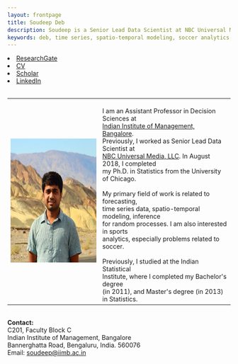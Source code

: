```yaml
---
layout: frontpage
title: Soudeep Deb
description: Soudeep is a Senior Lead Data Scientist at NBC Universal Media, LLC. 
keywords: deb, time series, spatio-temporal modeling, soccer analytics, forecasting.
---
```


<div class="navbar">
  <div class="navbar-inner">
    <div class="nav">
        <li><a href="https://doi.org/10.1007/s10958-019-04201-4" target="_blank">ResearchGate</a></li>
        <li><a href="https://soudeepd.github.io/Resume/CV_DebSoudeep.pdf" target="_blank">CV</a></li>
        <li><a href="https://scholar.google.com/citations?user=HjWwFs8AAAAJ&hl=en&oi=ao" target="_blank">Scholar</a></li>
        <li><a href="https://www.linkedin.com/in/debsoudeep/" target="_blank">LinkedIn</a></li>
        </div>
  </div>
</div>

<table class="wide">
<tr>
<td class="left">
    <img id="frontphoto" src="soudeep-pic1.jpg" width="280" height="280" alt="" />
</td>
&nbsp; &nbsp; &nbsp; &nbsp; 
<td class="left">
<br> I am an Assistant Professor in Decision Sciences at
<br> <a href="https://www.iimb.ac.in/user/196/soudeep-deb">Indian Institute of Management, Bangalore</a>. 
<br> Previously, I worked as Senior Lead Data Scientist at
<br> <a href="http://www.nbcuniversal.com/">NBC Universal Media, LLC</a>. In August 2018, I completed  
<br> my Ph.D. in Statistics from the University of Chicago.
<br> 
<br> My primary field of work is related to forecasting, 
<br> time series data, spatio-temporal modeling, inference
<br> for random processes. I am also interested in sports
<br> analytics, especially problems related to soccer.
<br>
<br> Previously, I studied at the Indian Statistical 
<br> Institute, where I completed my Bachelor's degree 
<br> (in 2011), and Master's degree (in 2013) in Statistics. 
<br> 
</td>
</tr>
</table>

<tr>
<td class="left">
<br> <b> Contact: </b>
<br> C201, Faculty Block C
<br> Indian Institute of Management, Bangalore
<br> Bannerghatta Road, Bengaluru, India. 560076
<br> Email: <a href="mailto:soudeep@iimb.ac.in">soudeep@iimb.ac.in</a>
</td>
</tr>

